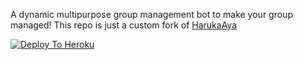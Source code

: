 A dynamic multipurpose group management bot to make your group managed!
This repo is just a custom fork of [HarukaAya](https://gitlab.com/HarukaNetwork/OSS/HarukaAya)

[![Deploy To Heroku](https://www.herokucdn.com/deploy/button.svg)](https://dashboard.heroku.com/new?template=https://github.com/Rexinazor/GroupManager)
